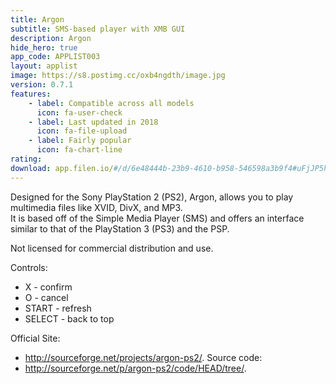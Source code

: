 ```yaml
---
title: Argon
subtitle: SMS-based player with XMB GUI
description: Argon
hide_hero: true
app_code: APPLIST003
layout: applist
image: https://s8.postimg.cc/oxb4ngdth/image.jpg
version: 0.7.1
features:
    - label: Compatible across all models
      icon: fa-user-check
    - label: Last updated in 2018
      icon: fa-file-upload
    - label: Fairly popular
      icon: fa-chart-line
rating: 
download: app.filen.io/#/d/6e48444b-23b9-4610-b958-546598a3b9f4#uFjJP5hPgAyYpCRG4fBgpfWlm8XDh5Ao
---
```


Designed for the Sony PlayStation 2 (PS2), Argon, allows you to play multimedia files like XVID, DivX, and MP3.  
It is based off of the Simple Media Player (SMS) and offers an interface similar to that of the PlayStation 3 (PS3) and the PSP.  

Not licensed for commercial distribution and use.  

Controls:
- X - confirm
- O - cancel
- START - refresh
- SELECT - back to top

Official Site:
- http://sourceforge.net/projects/argon-ps2/.
Source code:
- http://sourceforge.net/p/argon-ps2/code/HEAD/tree/.
